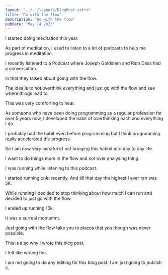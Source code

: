 ```yaml
---
layout: "../../layouts/BlogPost.astro"
title: "Go with the flow"
description: "Go with the flow"
pubDate: "May 14 2023"
---
```


I started doing meditation this year.

As part of meditation, I used to listen to a lot of podcasts to help me progress in meditation.

I recently listened to a Podcast where Joseph Goldstein and Ram Dass had a conversation.

In that they talked about going with the flow.

The idea is to not overthink everything and just go with the flow and see where things lead to.

This was very comforting to hear.

As someone who have been doing programming as a regular profession for over 5 years now, I developed the habit of overthinking each and everything I do.

I probably had the habit even before programming but I think programming really accelerated the progress.

So I am now very mindful of not bringing this habbit into day to day life.

I want to do things more in the flow and not over analysing thing.

I was running while listening to this podcast.

I started running onlu recently. And till that day the highest I ever ran was 5K.

While running I decided to stop thinking about how much I can run and decided to just go with the flow.

I ended up running 10k.

It was a surreal momemnt.

Just going with the flow take you to places that you though was never possible.

This is also why I wrote this blog post.

I felt like writing this.

I am not going to do any editing for this blog post. I am just going to publish it.
